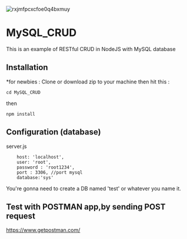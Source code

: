 ![rxjmfpcxcfoe0q4bxmuy](https://user-images.githubusercontent.com/34129569/41152350-fd4b93ac-6b30-11e8-9cb9-2ac5175d75c0.png)


# MySQL_CRUD

This is an example of RESTful CRUD in NodeJS with MySQL database
 


## Installation
*for newbies : Clone or download zip to your machine then hit this :

    cd MySQL_CRUD

then

    npm install

## Configuration (database)
server.js

        host: 'localhost',
        user: 'root',
        password : 'root1234',
        port : 3306, //port mysql
        database:'sys'	


	
You're gonna need to create a DB named 'test' or whatever you name it.


## Test with POSTMAN app,by sending POST request
https://www.getpostman.com/
